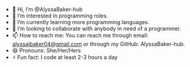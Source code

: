 - 👋 Hi, I’m @AlyssaBaker-hub
- 👀 I’m interested in programming roles.
- 🌱 I’m currently learning more programming languages.
- 💞️ I’m looking to collaborate with anybody in need of a programmer.
- 📫 How to reach me: You can reach me through email: alyssajbaker04@gmail.com or through my GitHub: AlyssaBaker-hub.
- 😄 Pronouns: She/Her/Hers
- ⚡ Fun fact: I code at least 2-3 hours a day

<!---
AlyssaBaker-hub/AlyssaBaker-hub is a ✨ special ✨ repository because its `README.md` (this file) appears on your GitHub profile.
You can click the Preview link to take a look at your changes.
--->
